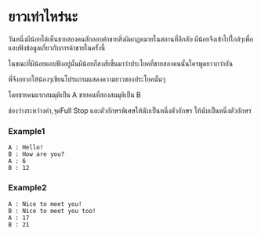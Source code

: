 # ยาวเท่าไหร่นะ

วันหนึ่งผีน้อยได้เห็นชายสองคนลักลอบค้าขายสิ่งผิดกฏหมายในสถานที่ลึกลับ ผีน้อยจึงเข้าไปใกล้ๆเพื่อแอบฟังข้อมูลเกี่ยวกับการค้าขายในครั้งนี้

ในขณะที่ผีน้อยแอบฟังอยู่นั้นผีน้อยก็สงสัยขึ้นมาว่าประโยคที่ชายสองคนนั้นใครพูดยาวกว่ากัน

พี่จึงอยากให้น้องๆเขียนโปรแกรมแสดงความยาวของประโยคนั้นๆ

โดยชายคนแรกสมมุติเป็น A ชายคนที่สองสมมุติเป็น B

ช่องว่างระหว่างคำ,จุดFull Stop และตัวอักษรพิเศษให้นับเป็นหนึ่งตัวอักษร ให้นับเป็นหนึ่งตัวอักษร

### Example1
```
A : Hello!
B : How are you?
A : 6
B : 12
```
### Example2
```
A : Nice to meet you!
B : Nice to meet you too!
A : 17
B : 21
```
